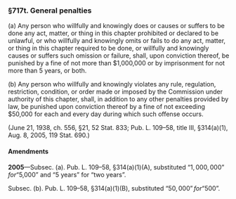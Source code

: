 ### §717t. General penalties ###

(a) Any person who willfully and knowingly does or causes or suffers to be done any act, matter, or thing in this chapter prohibited or declared to be unlawful, or who willfully and knowingly omits or fails to do any act, matter, or thing in this chapter required to be done, or willfully and knowingly causes or suffers such omission or failure, shall, upon conviction thereof, be punished by a fine of not more than $1,000,000 or by imprisonment for not more than 5 years, or both.

(b) Any person who willfully and knowingly violates any rule, regulation, restriction, condition, or order made or imposed by the Commission under authority of this chapter, shall, in addition to any other penalties provided by law, be punished upon conviction thereof by a fine of not exceeding $50,000 for each and every day during which such offense occurs.

(June 21, 1938, ch. 556, §21, 52 Stat. 833; Pub. L. 109–58, title III, §314(a)(1), Aug. 8, 2005, 119 Stat. 690.)

#### Amendments ####

**2005**—Subsec. (a). Pub. L. 109–58, §314(a)(1)(A), substituted “$1,000,000” for “$5,000” and “5 years” for “two years”.

Subsec. (b). Pub. L. 109–58, §314(a)(1)(B), substituted “$50,000” for “$500”.